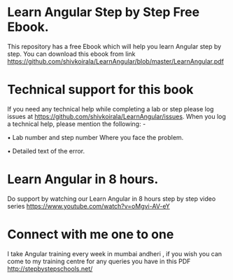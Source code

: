 # Learn Angular Step by Step Free Ebook.
This repository has a free Ebook which will help you learn Angular step by step. You can download this ebook from link https://github.com/shivkoirala/LearnAngular/blob/master/LearnAngular.pdf

# Technical support for this book

If you need any technical help while completing a lab or step please log issues at https://github.com/shivkoirala/LearnAngular/issues. 
When you log a technical help, please mention the following: -

•	Lab number and step number Where you face the problem.

•	Detailed text of the error.

# Learn Angular in 8 hours.

Do support by watching our Learn Angular in 8 hours step by step video series https://www.youtube.com/watch?v=oMgvi-AV-eY 

# Connect with me one to one

I take Angular training every week in mumbai andheri , if you wish you can come to my training centre for any queries you have in this PDF http://stepbystepschools.net/ 
